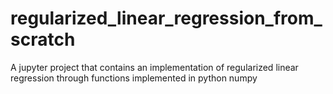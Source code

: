 # regularized_linear_regression_from_scratch
A jupyter project that contains an implementation of regularized linear regression through functions implemented in python numpy

